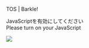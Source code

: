 TOS | Barkle!

JavaScriptを有効にしてください  
Please turn on your JavaScript

![](/static-assets/splash.png?1727269030959)